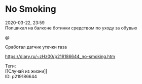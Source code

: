 No Smoking
===========

   
 2020-03-22, 23:59   
  Попшикал на балконе ботинки средством по уходу за обувью   
   
 @   
   
 Сработал датчик утечки газа   
    
 <https://diary.ru/~zHz00/p219186644_no-smoking.htm>   
   
 Теги:   
 [[Случай из жизни]]   
 ID: p219186644